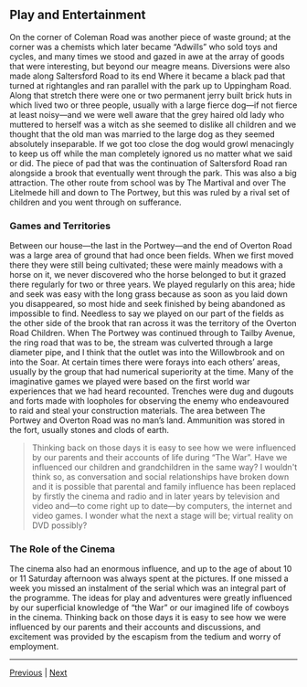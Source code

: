 ## Play and Entertainment

On the corner of Coleman Road was another piece of waste ground; at the corner was a chemists which later became “Adwills” who sold toys and cycles, and many times we stood and gazed in awe at the array of goods that were interesting, but beyond our meagre means. Diversions were also made along Saltersford Road to its end Where it became a black pad that turned at rightangles and ran parallel with the park up to Uppingham Road. Along that stretch there were one or two permanent jerry built brick huts in which lived two or three people, usually with a large fierce dog—if not fierce at least noisy—and we were well aware that the grey haired old lady who muttered to herself was a witch as she seemed to dislike all children and we thought that the old man was married to the large dog as they seemed absolutely inseparable. If we got too close the dog would growl menacingly to keep us off while the man completely ignored us no matter what we said or did. The piece of pad that was the continuation of Saltersford Road ran alongside a brook that eventually went through the park. This was also a big attraction. The other route from school was by The Martival and over The Litelmede hill and down to The Portwey, but this was ruled by a rival set of children and you went through on sufferance.

### Games and Territories

Between our house—the last in the Portwey—and the end of Overton Road was a large area of ground that had once been fields. When we first moved there they were still being cultivated; these were mainly meadows with a horse on it, we never discovered who the horse belonged to but it grazed there regularly for two or three years. We played regularly on this area; hide and seek was easy with the long grass because as soon as you laid down you disappeared, so most hide and seek finished by being abandoned as impossible to find. Needless to say we played on our part of the fields as the other side of the brook that ran across it was the territory of the Overton Road Children. When The Portwey was continued through to Tailby Avenue, the ring road that was to be, the stream was culverted through a large diameter pipe, and I think that the outlet was into the Willowbrook and on into the Soar. At certain times there were forays into each others’ areas, usually by the group that had numerical superiority at the time. Many of the imaginative games we played were based on the first world war experiences that we had heard recounted. Trenches were dug and dugouts and forts made with loopholes for observing the enemy who endeavoured to raid and steal your construction materials. The area between The Portwey and Overton Road was no man’s land. Ammunition was stored in the fort, usually stones and clods of earth.

> Thinking back on those days it is easy to see how we were influenced by our parents and their accounts of life during “The War”. Have we influenced our children and grandchildren in the same way? I wouldn't think so, as conversation and social relationships have broken down and it is possible that parental and family influence has been replaced by firstly the cinema and radio and in later years by television and video and—to come right up to date—by computers, the internet and video games. I wonder what the next a stage will be; virtual reality on DVD possibly?

### The Role of the Cinema

The cinema also had an enormous influence, and up to the age of about 10 or 11 Saturday afternoon was always spent at the pictures. If one missed a week you missed an instalment of the serial which was an integral part of the programme. The ideas for play and adventures were greatly influenced by our superficial knowledge of “the War” or our imagined life of cowboys in the cinema. Thinking back on those days it is easy to see how we were influenced by our parents and their accounts and discussions, and excitement was provided by the escapism from the tedium and worry of employment.

---

<a href="./3.4-social-life-community.html">Previous</a> | <a href="./3.6-school-system.html">Next</a>

